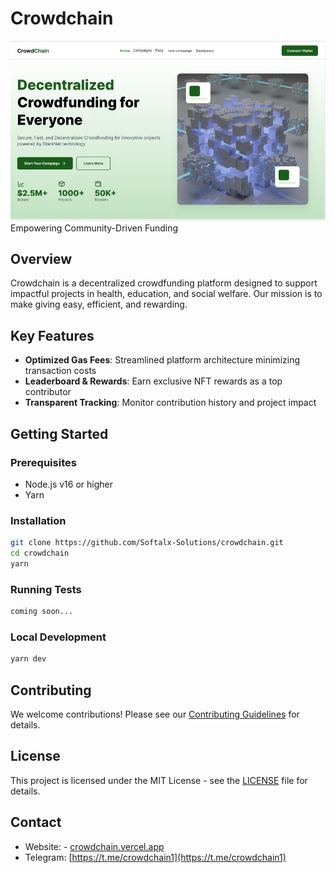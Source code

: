 # Crowdchain

![Crowdchain Cover Image](crowdch.png)
Empowering Community-Driven Funding

## Overview

Crowdchain is a decentralized crowdfunding platform designed to support impactful projects in health, education, and social welfare. Our mission is to make giving easy, efficient, and rewarding.

## Key Features

- **Optimized Gas Fees**: Streamlined platform architecture minimizing transaction costs
- **Leaderboard & Rewards**: Earn exclusive NFT rewards as a top contributor
- **Transparent Tracking**: Monitor contribution history and project impact

## Getting Started

### Prerequisites

- Node.js v16 or higher
- Yarn

### Installation

```bash
git clone https://github.com/Softalx-Solutions/crowdchain.git
cd crowdchain
yarn
```

### Running Tests

```bash
coming soon...
```

### Local Development

```bash
yarn dev
```

## Contributing

We welcome contributions! Please see our [Contributing Guidelines](CONTRIBUTING.md) for details.

## License

This project is licensed under the MIT License - see the [LICENSE](LICENSE) file for details.

## Contact

- Website: - [crowdchain.vercel.app](crowdchain.vercel.app)
- Telegram: [https://t.me/crowdchain1](https://t.me/crowdchain1)
